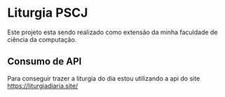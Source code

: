 # Liturgia PSCJ

Este projeto esta sendo realizado como extensão da minha faculdade de ciência da computação.

## Consumo de API

Para conseguir trazer a liturgia do dia estou utilizando a api do site
https://liturgiadiaria.site/